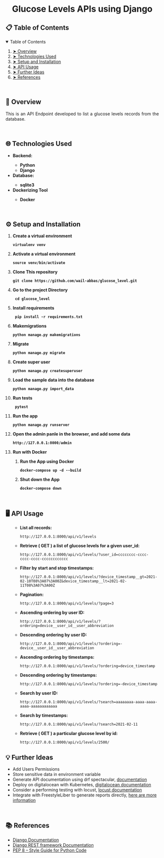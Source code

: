 <h1 align="center"> Glucose Levels APIs using Django </h1>

<h2 id="table-of-contents"> 📋 Table of Contents</h2>
<details open="open">
  <summary>Table of Contents</summary>
  <ol>
    <li><a href="#overview"> ➤ Overview</a></li>
    <li><a href="#technologies-used"> ➤ Technologies Used</a></li>
    <li><a href="#setup_and_installation"> ➤ Setup and Installation</a></li>
    <li><a href="#API_usage"> ➤ API Usage </a></li>
    <li><a href="#Further_Ideas"> ➤ Further Ideas </a></li>
    <li><a href="#references"> ➤ References</a></li>
  </ol>
</details>

<br>
<h2 id="overview"> 📖 Overview</h2>
<p align="justify"> 
  This is an API Endpoint developed to list a glucose levels records from the database.
</p>

<br>
<h2 id="technologies-used"> 🌐 Technologies Used</h2>
<ul>
  <li><b>Backend:</b></li>
    <ul>
      <li><b>Python</b></li>
      <li><b>Django</b></li>
    </ul>
  <li><b>Database:</b></li>
    <ul>
      <li><b>sqlite3</b></li>
    </ul>
  <li><b>Dockerizing Tool</b> </li>
    <ul>
      <li><b>Docker</b></li>
    </ul>
</ul>

<br>
<h2 id="setup_and_installation"> ⚙️ Setup and Installation</h2>

<ol>
  <li><b>Create a virtual environment<pre><code>virtualenv venv </code></pre></b></li>
  <li><b>Activate a virtual environment<pre><code>source venv/bin/activate </code></pre></b></li>
  <li><b>Clone This repository<pre><code>git clone https://github.com/wail-abbas/glucose_level.git</code></pre></b></li>
  <li><b>Go to the project Directory<pre><code> cd glucose_level</code></pre></b></li>
  <li><b>Install requirements<pre><code> pip install -r requirements.txt </code></pre></b></li>
  <li><b>Makemigrations<pre><code>python manage.py makemigrations </code></pre></b></li>
  <li><b>Migrate<pre><code>python manage.py migrate </code></pre></b></li>
  <li><b>Create super user<pre><code>python manage.py createsuperuser </code></pre></b></li>
  <li><b>Load the sample data into the database<pre><code>python manage.py import_data <path/to/sample-data-folder> </code></pre></b></li>
  <li><b>Run tests <pre><code> pytest </code></pre></b></li>
  <li><b>Run the app <pre><code>python manage.py runserver </code></pre></b></li>
  <li><b>Open the admin panle in the browser, and add some data<pre><code>http://127.0.0.1:8000/admin </code></pre></b></li>
  <li><b> Run with Docker </b></li>
  <ol>
    <li><b>Run the App using Docker<pre><code>docker-compose up -d --build </code></pre></b></li>
    <li><b>Shut down the App <pre><code>docker-compose down </code></pre></b></li>
  </ol>
</ol>

<br>
<h2 id="API_usage"> 🖥️ API Usage</h2>
<ul>
<ul>
  <li><b>List all records:</b></li><pre><code>http://127.0.0.1:8000/api/v1/levels</code></pre></b></li>
  <li><b>Retrieve ( GET ) a list of glucose levels for a given user_id:</b></li><pre><code>http://127.0.0.1:8000/api/v1/levels/?user_id=cccccccc-cccc-cccc-cccc-cccccccccccc</code></pre></b></li>
  <li><b>Filter by start and stop timestamps:</b></li><pre><code>http://127.0.0.1:8000/api/v1/levels/?device_timestamp__gt=2021-02-10T08%3A07%3A00Z&device_timestamp__lt=2021-02-11T08%3A07%3A00Z</code></pre></b></li>
  <li><b>Pagination:</b></li><pre><code>http://127.0.0.1:8000/api/v1/levels/?page=3</code></pre></b></li>
  <li><b>Ascending ordering by user ID:</b></li><pre><code>http://127.0.0.1:8000/api/v1/levels/?ordering=device__user_id__user_abbreviation</code></pre></b></li>
  <li><b>Descending ordering by user ID:</b></li><pre><code>http://127.0.0.1:8000/api/v1/levels/?ordering=-device__user_id__user_abbreviation</code></pre></b></li>
  <li><b>Ascending ordering by timestamps:</b></li><pre><code>http://127.0.0.1:8000/api/v1/levels/?ordering=device_timestamp</code></pre></b></li>
  <li><b>Descending ordering by timestamps:</b></li><pre><code>http://127.0.0.1:8000/api/v1/levels/?ordering=-device_timestamp</code></pre></b></li>
  <li><b>Search by user ID:</b></li><pre><code>http://127.0.0.1:8000/api/v1/levels/?search=aaaaaaaa-aaaa-aaaa-aaaa-aaaaaaaaaaaa</code></pre></b></li>
  <li><b>Search by timestamps:</b></li><pre><code>http://127.0.0.1:8000/api/v1/levels/?search=2021-02-11</code></pre></b></li>
  <li><b>Retrieve ( GET ) a particular glucose level by id:</b></li><pre><code>http://127.0.0.1:8000/api/v1/levels/2500/</code></pre></b></li>
</ul>
</ul>

<h2 id="further_ideas"> 💡 Further Ideas</h2>
<ul>
  <li> Add Users Permissions</li>
  <li> Store sensitive data in environment variable </li>
  <li> Generate API documentation using drf spectacular, <a href="https://drf-spectacular.readthedocs.io/en/latest/"> documentation</a></li>
  <li> Deploy on digitalocean with Kubernetes, <a href="https://docs.digitalocean.com/products/kubernetes/"> digitalocean documentation</a></li>
  <li> Consider a performing testing with locust, <a href="https://docs.locust.io/en/stable/"> locust documentation</a></li>
  <li> Integrate with FreestyleLiber to generate reports directly, <a href="https://tryterra.co/integrations/freestylelibre"> here are more information</a></li>
</ul>
<br>
<h2 id="references"> 📚 References</h2>
<ul>
  <li><a href="https://docs.djangoproject.com/en/3.2/"> Django Documentation </a></li>
  <li><a href="https://www.django-rest-framework.org/"> Django REST framework Documentation </a></li>
  <li><a href="https://peps.python.org/pep-0008/"> PEP 8 – Style Guide for Python Code </a></li>
</ul>
